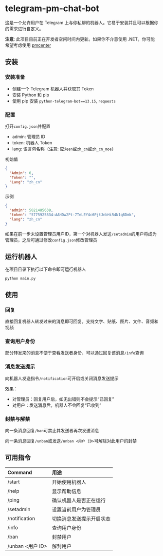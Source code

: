 # telegram-pm-chat-bot

这是一个允许用户在 Telegram 上与你私聊的机器人。它易于安装并且可以根据你的需求进行自定义。

**注意**: 此项目目前正在开发者空闲时间内更新。如果你不介意使用
.NET，你可能希望考虑使用 [pmcenter](https://github.com/Elepover/pmcenter)

## 安装

### 安装准备

* 创建一个 Telegram 机器人并获取其 Token
* 安装 Python 和 pip
* 使用 pip 安装 `python-telegram-bot==13.15`, `requests`

### 配置

打开`config.json`并配置

- admin: 管理员 ID
- token: 机器人 Token
- lang: 语言包名称（注意: 应为`en`或`zh_cn`或`zh_cn_moe`）

初始值

```json
{
  "Admin": 0,
  "Token": "",
  "Lang": "zh_cn"
}
```

示例

```json
{
  "admin": 5021485638,
  "token": "5775925834:AAHDw2Pt-7TeLEY4c6PjtJnbHiR4N1q8Dmk",
  "lang": "zh_cn"
}
```

如果在前一步未设置管理员用户ID，第一个对机器人发送`/setadmin`的用户将成为管理员，之后可通过修改`config.json`修改管理员

## 运行机器人

在项目目录下执行以下命令即可运行机器人

```
python main.py
```

## 使用

### 回复

直接回复机器人转发过来的消息即可回复，支持文字、贴纸、图片、文件、音频和视频

### 查询用户身份

部分转发来的消息不便于查看发送者身份，可以通过回复该消息`/info`查询

### 消息发送提示

向机器人发送指令`/notification`可开启或关闭消息发送提示

效果：

* 对管理员：回复用户后，如无出错则不会提示“已回复”
* 对用户：发送消息后，机器人不会回复“已收到”

### 封禁与解禁

向一条消息回复`/ban`可禁止其发送者再次发送消息

向一条消息回复`/unban`或发送`/unban <用户 ID>`可解除对此用户的封禁

## 可用指令

| Command        | 用途           |
|:---------------|:-------------|
| /start         | 开始使用机器人      |
| /help          | 显示帮助信息       |
| /ping          | 确认机器人是否正在运行  |
| /setadmin      | 设置当前用户为管理员   |
| /notification  | 切换消息发送提示开启状态 |
| /info          | 查询用户身份       |
| /ban           | 封禁用户         |
| /unban <用户 ID> | 解封用户         |

